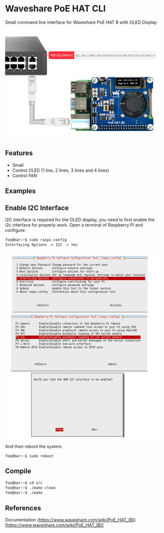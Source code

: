 # Waveshare PoE HAT CLI
Small command line interface for Waveshare PoE HAT B with OLED Display

![](doc/PoE-HAT-B-details-5.png)

## Features

 - Small
 - Control OLED (1 line, 2 lines, 3 lines and 4 lines)
 - Control FAN

## Examples

## Enable I2C Interface

I2C interface is required for the OLED display, you need to first enable the i2c interface for properly work.
Open a terminal of Raspberry Pi and configure:

```shell
foo@bar:~$ sudo raspi-config
Interfacing Options -> I2C -> Yes
```

![](doc/enable-i2c.png)

And then reboot the system.

```shell
foo@bar:~$ sudo reboot
```

## Compile

```shell
foo@bar:~$ cd src
foo@bar:~$ ./make clean
foo@bar:~$ ./make
```
 
## References

Documentation (https://www.waveshare.com/wiki/PoE_HAT_(B))[https://www.waveshare.com/wiki/PoE_HAT_(B)]
